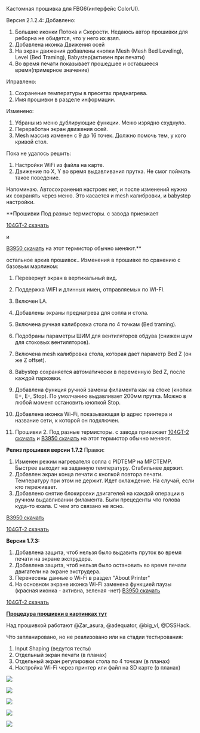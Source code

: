 Кастомная прошивка для FBG6(интерфейс ColorUI).

Версия 2.1.2.4:
Добавлено:
1. Большие иконки Потока и Скорости. Недаюсь автор прошивки для реборна не обидется, что у него их взял. 
2. Добавлена иконка Движения осей
3. На экран движения добавлены кнопки Mesh (Mesh Bed Leveling), Level (Bed Traming), Babystep(активен при печати)
4. Во время печати показывает прошедшее и оставшееся время(примерное значение)

Иправлено:
1. Сохранение температуры в пресетах преднагрева.
2. Имя прошивки в разделе информации.

Изменено:
1. Убраны из меню дублирующие функции. Меню изрядно схуднуло.
2. Переработан экран движения осей.
3. Mesh массив изменен с 9 до 16 точек. Должно помочь тем, у кого кривой стол.

Пока не удалось решить:
1. Настройки WiFi из файла на карте.
2. Движение по X, Y во время выдавливания прутка. Не смог поймать такое поведение.

Напоминаю. Автосохранения настроек нет, и после изменений нужно их сохранять через меню. Это касается и mesh калибровки, и babystep настройки.

**Прошивки  Под разные термисторы. с завода приезжает

 [104GT-2 скачать](FBG6_marlin_2.1.2.4_104gt.zip) 

и

 [B3950 скачать](FBG6_marlin_2.1.2.4_3950.zip) на этот термистор обычно меняют.**

остальное архив прошивок.. 
Изменения в прошивке по сранению с базовым марлином:
1. Перевернут экран в вертикальный вид.
2. Поддержка WIFI и длинных имен, отправляемых по WI-FI.
3. Включен LA.
4. Добавлены экраны преднагрева для сопла и стола.
5. Включена ручная калибровка стола по 4 точкам (Bed traming).
6. Подобраны параметры ШИМ для вентиляторов обдува (снижен шум для стоковых вентиляторов).
7. Включена mesh калибровка стола, которая дает параметр Bed Z (он же Z offset).
8. Babystep сохраняется автоматически в переменную Bed Z, после каждой парковки.
9. Добавлена функция ручной замены филамента как на стоке (кнопки E+, E-, Stop). По умолчанию выдавливает 200мм прутка. Можно в любой момент остановить кнопкой Stop. 
10. Добавлена иконка Wi-Fi, показывающая ip адрес принтера и название сети, к которой он подключен. 

11. Прошивки 2. Под разные термисторы. с завода приезжает [104GT-2 скачать](FBG6_marlin_2.1_wifi_v1.6_104gt.rar) и [B3950 скачать](FBG6_marlin_2.1_wifi_v1.6_3950.rar) на этот термистор обычно меняют.

**Релиз прошивки версии 1.7.2**
Правки:
   1. Изменен режим нагревателя сопла с PIDTEMP на MPCTEMP. Быстрее выходит на заданную температуру. Стабильнее держит.
   2. Добавлен экран конца печати с кнопкой повтора печати. Температуру при этом не держит. Идет охлаждение. На случай, если кто переживает.
   3. Добавлено снятие блокировки двигателей на каждой операции в ручном выдавливании филамента. Были прецеденты что голова куда-то ехала. С чем это связано не ясно.

[B3950 скачать](FBG6_marlin_2.1_wifi_v1.7.2_3950.zip)

[104GT-2 скачать](FBG6_marlin_2.1_wifi_v1.7.2_104gt.zip)

**Версия 1.7.3:**
1. Добавлена защита, чтоб нельзя было выдавить пруток во время печати на экране экструдера. 
2. Добавлена защита, чтоб нельзя было остановить во время печати двигатели на экране экструдера. 
3. Перенесены данные о Wi-Fi  в раздел "About Printer"
4. На основном экране иконка Wi-Fi заменена функцией паузы (красная иконка - активна, зеленая -нет)
[B3950 скачать](FBG6_marlin_2.1_wifi_v1.7.3_3950.zip)

[104GT-2 скачать](FBG6_marlin_2.1_wifi_v1.7.3_104gt.zip)

[**Процедура прошивки в картинках тут**](firmware.md)

Над прошивкой работают @Zar_asura, @adequator, @big_vl, @DSSHack.

Что запланировано, но не реализовано или на стадии тестирования:
1. Input Shaping (ведутся тесты)
2. Отдельный экран печати (в планах)
3. Отдельный экран регулировки стола по 4 точкам (в планах)
4. Настройка Wi-Fi через принтер или файл на SD карте (в планах)

![](1.jpg)

![](2.jpg)

![](3.jpg)

![](4.jpg)

![](5.jpg)